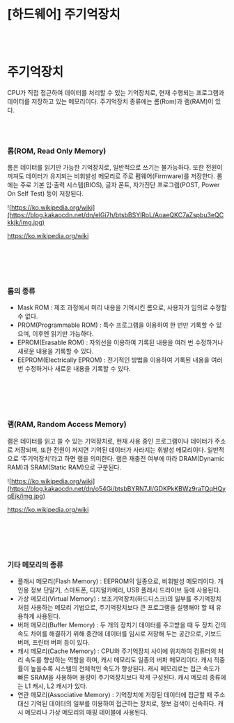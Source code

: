 # [하드웨어] 주기억장치

<br><br>

# **주기억장치**
CPU가 직접 접근하여 데이터를 처리할 수 있는 기억장치로, 현재 수행되는 프로그램과 데이터를 저장하고 있는 메모리이다. 주기억장치 종류에는 롬(Rom)과 램(RAM)이 있다.

<br><br>

### **롬(ROM, Read Only Memory)**
롬은 데이터를 읽기만 가능한 기억장치로, 일반적으로 쓰기는 불가능하다. 또한 전원이 꺼져도 데이터가 유지되는 비휘발성 메모리로 주로 펌웨어(Firmware)를 저장한다. 롬에는 주로 기본 입⋅출력 시스템(BIOS), 글자 폰트, 자가진단 프로그램(POST, Power On Self Test) 등이 저장된다.

![https://ko.wikipedia.org/wiki](https://blog.kakaocdn.net/dn/elGi7h/btsbBSYlRoL/AoaeQKC7aZspbu3eQCkkjk/img.jpg)

https://ko.wikipedia.org/wiki

<br><br>
<br><br>

### **롬의 종류**
- Mask ROM : 제조 과정에서 미리 내용을 기억시킨 롬으로, 사용자가 임의로 수정할 수 없다.
- PROM(Programmable ROM) : 특수 프로그램을 이용하여 한 번만 기록할 수 있으며, 이후엔 읽기만 가능하다.
- EPROM(Erasable ROM) : 자외선을 이용하여 기록된 내용을 여러 번 수정하거나 새로운 내용을 기록할 수 있다.
- EEPROM(Electrically EPROM) : 전기적인 방법을 이용하여 기록된 내용을 여러 번 수정하거나 새로운 내용을 기록할 수 있다.

<br><br>
<br><br>

### **램(RAM, Random Access Memory)**
램은 데이터를 읽고 쓸 수 있는 기억장치로, 현재 사용 중인 프로그램이나 데이터가 주소로 저장되며, 또한 전원이 꺼지면 기억된 데이터가 사라지는 휘발성 메모리이다. 일반적으로 ‘주기억장치’라고 하면 램을 의미한다. 램은 재충전 여부에 따라 DRAM(Dynamic RAM)과 SRAM(Static RAM)으로 구분된다.

![https://ko.wikipedia.org/wiki](https://blog.kakaocdn.net/dn/o54Gi/btsbBYRN7JI/GDKPkKBWz9raTQqHQyqEjk/img.jpg)

https://ko.wikipedia.org/wiki

<br><br>
<br><br>

### **기타 메모리의 종류**
- 플래시 메모리(Flash Memory) : EEPROM의 일종으로, 비휘발성 메모리이다. 개인용 정보 단말기, 스마트폰, 디지털카메라, USB 플래시 드라이브 등에 사용된다.
- 가상 메모리(Virtual Memory) : 보조기억장치(하드디스크)의 일부를 주기억장치처럼 사용하는 메모리 기법으로, 주기억장치보다 큰 프로그램을 실행해야 할 때 유용하게 사용된다.
- 버퍼 메모리(Buffer Memory) : 두 개의 장치기 데이터를 주고받을 때 두 장치 간의 속도 차이를 해결하기 위해 중간에 데이터를 임시로 저장해 두는 공간으로, 키보드 버퍼, 프린터 버퍼 등이 있다.
- 캐시 메모리(Cache Memory) : CPU와 주기억장치 사이에 위치하여 컴퓨터의 처리 속도를 향상하는 역할을 하며, 캐시 메모리도 일종의 버퍼 메모리이다. 캐시 적중률이 높을수록 시스템의 전체적인 속도가 향상된다. 캐시 메모리로는 접근 속도가 빠른 SRAM을 사용하며 용량이 주기억장치보다 작게 구성된다. 캐시 메모리 종류에는 L1 캐시, L2 캐시가 있다.
- 연관 메모리(Associative Memory) : 기억장치에 저장된 데이터에 접근할 때 주소 대신 기억된 데이터의 일부를 이용하여 접근하는 장치로, 정보 검색이 신속하다. 캐시 메모리나 가상 메모리의 매핑 테이블에 사용된다.
